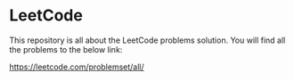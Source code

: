 # LeetCode

This repository is all about the LeetCode problems solution. You will find all the problems to the below link:

https://leetcode.com/problemset/all/
